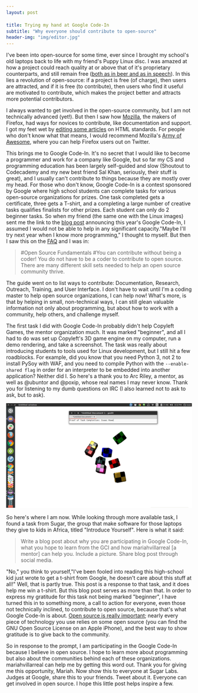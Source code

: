 ```yaml
---
layout: post

title: Trying my hand at Google Code-In
subtitle: "Why everyone should contribute to open-source"
header-img: "img/editor.jpg"
---
```


I've been into open-source for some time, ever since I brought my school's old laptops back to life with my friend's Puppy Linux disc. I was amazed at how a project could reach quality at or above that of it's proprietary counterparts, and still remain free ([both as in beer and as in speech](http://www.gnu.org/philosophy/free-sw.html)). In this lies a revolution of open-source: if a project is free (of charge), then users are attracted, and if it is free (to contribute), then users who find it useful are motivated to contribute, which makes the project better and attracts more potential contributors.

I always wanted to get involved in the open-source community, but I am not technically advanced (yet!). But then I saw how [Mozilla](mozilla.org), the makers of Firefox, had ways for novices to contribute, like documentation and support. I got my feet wet by [editing some articles](https://developer.mozilla.org/en-US/profiles/irowe) on HTML standards. For people who don't know what that means, I would recommend Mozilla's [Army of Awesome](https://support.mozilla.org/en-US/army-of-awesome), where you can help Firefox users out on Twitter.

This brings me to Google Code-In. It's no secret that I would like to become a programmer and work for a company like Google, but so far my CS and programming education has been largely self-guided and slow (Shoutout to Codecademy and my new best friend Sal Khan, seriously, their stuff is great), and I usually can't contribute to things because they are mostly over my head. For those who don't know, Google Code-In is a contest sponsored by Google where high school students can complete tasks for various open-source organizations for prizes. One task completed gets a certificate, three gets a T-shirt, and a completing a large number of creative tasks qualifies finalists for other prizes. Each student can only do 2 beginner tasks. So when my friend (the same one with the Linux images) sent me the link to the [blog post](http://google-opensource.blogspot.com/) announcing this year's Google Code-In, I assumed I would not be able to help in any significant capacity."Maybe I'll try next year when I know more programming," I thought to myself. But then I saw this on the [FAQ](https://developers.google.com/open-source/gci/resources/getting-started) and I was in:

> #Open Source Fundamentals
#You can contribute without being a coder!
You do not have to be a coder to contribute to open source. There are many different skill sets needed to help an open source community thrive.

The guide went on to list ways to contribute: Documentation, Research, Outreach, Training, and User Interface. I don't have to wait until I'm a coding master to help open source organizations, I can help now! What's more, is that by helping in small, non-technical ways, I can still glean valuable information not only about programming, but about how to work with a community, help others, and challenge myself.

The first task I did with Google Code-In probably didn't help Copyleft Games, the mentor organization much. It was marked "beginner", and all I had to do was set up Copyleft's 3D game engine on my computer, run a demo rendering, and take a screenshot. The task was really about introducing students to tools used for Linux development, but I still hit a few roadblocks. For example, did you know that you need Python 3, not 2 to install PySoy with WAF, and you need to compile Python with the `--enable-shared flag` in order for an interpreter to be embedded into another application? Neither did I. So here's a thank you to Arc Riley, a mentor, as well as @ubuntor and @poxip, whose real names I may never know. Thank you for listening to my dumb questions on IRC (I also learned not to ask to ask, but to ask).

<img src="/img/PySoyDemo.png">

So here's where I am now. While looking through more available task, I found a task from Sugar, the group that make software for those laptops they give to kids in Africa, titled "Introduce Yourself". Here is what it said:

> Write a blog post about why you are participating in Google Code-In, what you hope to learn from the GCI and how mariahvillarreal [a mentor] can help you. Include a picture. Share blog post through social media.

"No," you think to yourself,"I've been fooled into reading this high-school kid just wrote to get a t-shirt from Google, he doesn't care about this stuff at all!" Well, that is partly true. This post is a response to that task, and it does help me win a t-shirt. But this blog post serves as more than that. In order to express my gratitude for this task not being marked "beginner", I have turned this in to something more, a call to action for everyone, even those not technically inclined, to contribute to open source, because that's what Google Code-In is about. [Open source is really important](http://www.pcworld.com/article/209891/10_reasons_open_source_is_good_for_business.html); nearly every piece of technology you use relies on some open source (you can find the GNU Open Source License on an Apple iPhone), and the best way to show gratitude is to give back to the community.

So in response to the prompt, I am participating in the Google Code-In because I believe in open source. I hope to learn more about programming but also about the communities behind each of these organizations. mariahvillarreal can help me by getting this word out. Thank you for giving me this opportunity, Mariah. Now show this to everyone at Sugar Labs. Judges at Google, share this to your friends. Tweet about it. Everyone can get involved in open source. I hope this little post helps inspire a few.